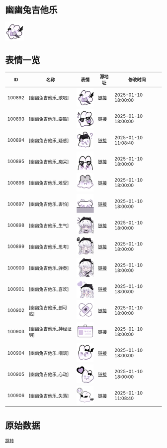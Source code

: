 # 幽幽兔吉他乐

<img src="./cover.png" height="60" alt="cover" />

# 表情一览

|ID|名称|表情|源地址|修改时间|
|----|----|----|----|----|
|100892|[幽幽兔吉他乐_歌唱]|<img src="./pic/100892_%5B幽幽兔吉他乐_歌唱%5D.png" height="60" alt="歌唱"/>|[链接](https://i0.hdslb.com/bfs/garb/857cbc591d5c4fe24d2c2d8ed74a81d0cacf6dc0.png)|2025-01-10 18:00:00|
|100893|[幽幽兔吉他乐_耍酷]|<img src="./pic/100893_%5B幽幽兔吉他乐_耍酷%5D.png" height="60" alt="耍酷"/>|[链接](https://i0.hdslb.com/bfs/garb/3651d787600930f3a9e60f413cc9179abd7d74a5.png)|2025-01-10 18:00:00|
|100894|[幽幽兔吉他乐_疑惑]|<img src="./pic/100894_%5B幽幽兔吉他乐_疑惑%5D.png" height="60" alt="疑惑"/>|[链接](https://i0.hdslb.com/bfs/garb/cd003f28653fcfd40ee92ff41b530057a8063246.png)|2025-01-10 11:08:40|
|100895|[幽幽兔吉他乐_痴呆]|<img src="./pic/100895_%5B幽幽兔吉他乐_痴呆%5D.png" height="60" alt="痴呆"/>|[链接](https://i0.hdslb.com/bfs/garb/26b359c6a56f93c91a426602bb5dac34334a9cc9.png)|2025-01-10 18:00:00|
|100896|[幽幽兔吉他乐_难受]|<img src="./pic/100896_%5B幽幽兔吉他乐_难受%5D.png" height="60" alt="难受"/>|[链接](https://i0.hdslb.com/bfs/garb/63aeb021162a52eea48273ff1eb6f9b808c013a9.png)|2025-01-10 18:00:00|
|100897|[幽幽兔吉他乐_害怕]|<img src="./pic/100897_%5B幽幽兔吉他乐_害怕%5D.png" height="60" alt="害怕"/>|[链接](https://i0.hdslb.com/bfs/garb/d22cc5221aebee376d7797ce87acacdbb98ad38f.png)|2025-01-10 18:00:00|
|100898|[幽幽兔吉他乐_生气]|<img src="./pic/100898_%5B幽幽兔吉他乐_生气%5D.png" height="60" alt="生气"/>|[链接](https://i0.hdslb.com/bfs/garb/d563b7994ae2f5faa1ddc0d7fc55db690c29155e.png)|2025-01-10 18:00:00|
|100899|[幽幽兔吉他乐_思考]|<img src="./pic/100899_%5B幽幽兔吉他乐_思考%5D.png" height="60" alt="思考"/>|[链接](https://i0.hdslb.com/bfs/garb/88120147a04e9dd27ad716797e1fbc82cc38e175.png)|2025-01-10 18:00:00|
|100900|[幽幽兔吉他乐_弹奏]|<img src="./pic/100900_%5B幽幽兔吉他乐_弹奏%5D.png" height="60" alt="弹奏"/>|[链接](https://i0.hdslb.com/bfs/garb/03f900fba5d70e662418b81982e2273ff08a4224.png)|2025-01-10 18:00:00|
|100901|[幽幽兔吉他乐_喜欢]|<img src="./pic/100901_%5B幽幽兔吉他乐_喜欢%5D.png" height="60" alt="喜欢"/>|[链接](https://i0.hdslb.com/bfs/garb/1d7ef70d8d54e463c53516c577ce1d50e460de57.png)|2025-01-10 18:00:00|
|100902|[幽幽兔吉他乐_创可贴]|<img src="./pic/100902_%5B幽幽兔吉他乐_创可贴%5D.png" height="60" alt="创可贴"/>|[链接](https://i0.hdslb.com/bfs/garb/467d5e9601b8dfb74e5cc86600fbe50243836aa6.png)|2025-01-10 18:00:00|
|100903|[幽幽兔吉他乐_神经证明]|<img src="./pic/100903_%5B幽幽兔吉他乐_神经证明%5D.png" height="60" alt="神经证明"/>|[链接](https://i0.hdslb.com/bfs/garb/76caff6d4b2e1bd31d58b55d1c9484852c942127.png)|2025-01-10 18:00:00|
|100904|[幽幽兔吉他乐_嘲讽]|<img src="./pic/100904_%5B幽幽兔吉他乐_嘲讽%5D.png" height="60" alt="嘲讽"/>|[链接](https://i0.hdslb.com/bfs/garb/00c04693044f92316b49caf7b3d1e3d423cbb6cc.png)|2025-01-10 18:00:00|
|100905|[幽幽兔吉他乐_心动]|<img src="./pic/100905_%5B幽幽兔吉他乐_心动%5D.png" height="60" alt="心动"/>|[链接](https://i0.hdslb.com/bfs/garb/a446d5d57e96e90bc0cec00edaeb7ba6869c16ad.png)|2025-01-10 18:00:00|
|100906|[幽幽兔吉他乐_失落]|<img src="./pic/100906_%5B幽幽兔吉他乐_失落%5D.png" height="60" alt="失落"/>|[链接](https://i0.hdslb.com/bfs/garb/7cc50cafd0cd8590443fb0f745a9677290770f11.png)|2025-01-10 11:08:40|

# 原始数据

[跳转](./raw.json)

